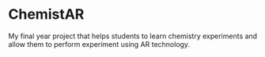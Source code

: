 # ChemistAR
My final year project that helps students to learn chemistry experiments and allow them to perform experiment using AR technology.
